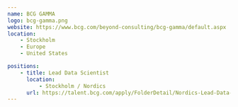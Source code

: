 ```yaml
---
name: BCG GAMMA
logo: bcg-gamma.png
website: https://www.bcg.com/beyond-consulting/bcg-gamma/default.aspx
location:
    - Stockholm
    - Europe
    - United States

positions:
    - title: Lead Data Scientist
      location:
          - Stockholm / Nordics
      url: https://talent.bcg.com/apply/FolderDetail/Nordics-Lead-Data-Scientist/10020568
---
```

